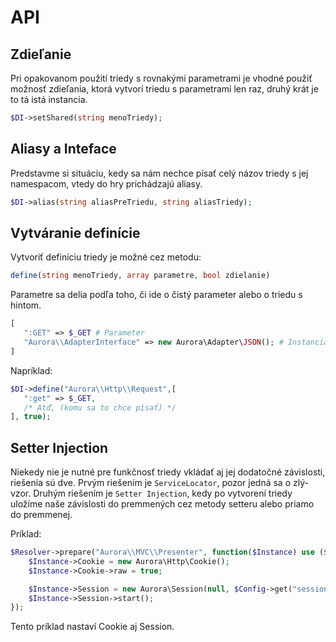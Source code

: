 # API

## Zdieľanie

Pri opakovanom použití triedy s rovnakými parametrami je vhodné použiť
možnosť zdieľania, ktorá vytvorí triedu s parametrami len raz, druhý krát je to tá istá instancia.

```php
$DI->setShared(string menoTriedy);
```

## Aliasy a Inteface

Predstavme si situáciu, kedy sa nám nechce písať celý názov triedy s jej namespacom, vtedy do hry prichádzajú aliasy.

```php
$DI->alias(string aliasPreTriedu, string aliasTriedy);
```

## Vytváranie definície

Vytvoriť definíciu triedy je možné cez metodu:

```php
define(string menoTriedy, array parametre, bool zdielanie)
```

Parametre sa delia podľa toho, či ide o čistý parameter alebo o triedu s hintom.

```php
[
   ":GET" => $_GET # Parameter
   "Aurora\\AdapterInterface" => new Aurora\Adapter\JSON(); # Instancia
]
```
Napríklad:

```php
$DI->define("Aurora\\Http\\Request",[
   ":get" => $_GET,
   /* Atď, (komu sa to chce písať) */
], true);
```

## Setter Injection

Niekedy nie je nutné pre funkčnosť triedy vkládať aj jej dodatočné závislosti,
riešenia sú dve. Prvým riešením je `ServiceLocator`, pozor jedná sa o zlý-vzor.
Druhým riešením je `Setter Injection`, kedy po vytvorení triedy uložíme naše závislosti
do premmených cez metody setteru alebo priamo do premmenej.

Príklad:

```php
$Resolver->prepare("Aurora\\MVC\\Presenter", function($Instance) use ($Config) {
	$Instance->Cookie = new Aurora\Http\Cookie();
	$Instance->Cookie->raw = true;

	$Instance->Session = new Aurora\Session(null, $Config->get("session"));
	$Instance->Session->start();
});
```

Tento príklad nastaví Cookie aj Session.
